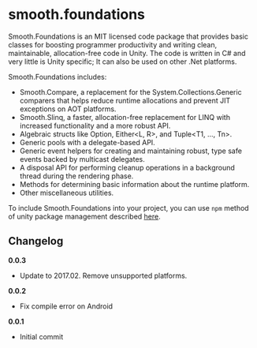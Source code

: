 smooth.foundations
==================

Smooth.Foundations is an MIT licensed code package that provides basic classes for boosting programmer productivity and writing clean, maintainable, allocation-free code in Unity.  The code is written in C# and very little is Unity specific; It can also be used on other .Net platforms.

Smooth.Foundations includes:

- Smooth.Compare, a replacement for the System.Collections.Generic comparers that helps reduce runtime allocations and prevent JIT exceptions on AOT platforms.
- Smooth.Slinq, a faster, allocation-free replacement for LINQ with increased functionality and a more robust API.
- Algebraic structs like Option<T>, Either<L, R>, and Tuple<T1, ..., Tn>.
- Generic pools with a delegate-based API.
- Generic event helpers for creating and maintaining robust, type safe events backed by multicast delegates.
- A disposal API for performing cleanup operations in a background thread during the rendering phase.
- Methods for determining basic information about the runtime platform.
- Other miscellaneous utilities.


To include Smooth.Foundations into your project, you can use `npm` method of unity package management described [here](https://github.com/minhhh/UBootstrap).

## Changelog

**0.0.3**

* Update to 2017.02. Remove unsupported platforms.

**0.0.2**

* Fix compile error on Android

**0.0.1**

* Initial commit

<br/>
